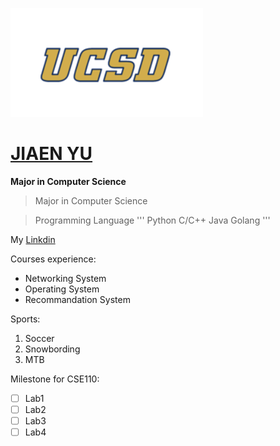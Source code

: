![UCSD](ucsd_icon.png)

# [JIAEN YU](https://www.linkedin.com/in/jiaen-yu-b760a2218/?locale=en_US)

**Major in Computer Science**
> Major in Computer Science

> Programming Language
'''
Python 
C/C++ 
Java 
Golang
'''


My [Linkdin](https://www.linkedin.com/in/jiaen-yu-b760a2218/?locale=en_US)

Courses experience:
- Networking System
- Operating System
- Recommandation System

Sports:
1. Soccer
2. Snowbording
3. MTB

Milestone for CSE110:
- [ ] Lab1
- [ ] Lab2
- [ ] Lab3
- [ ] Lab4